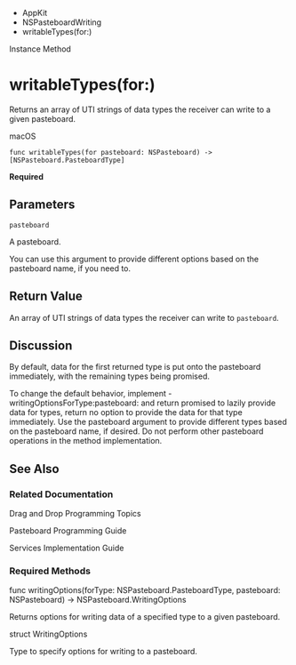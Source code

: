 

- AppKit
- NSPasteboardWriting
-  writableTypes(for:) 

Instance Method

# writableTypes(for:)

Returns an array of UTI strings of data types the receiver can write to a given pasteboard.

macOS

``` source
func writableTypes(for pasteboard: NSPasteboard) -> [NSPasteboard.PasteboardType]
```

**Required**

## Parameters 

`pasteboard`  

A pasteboard.

You can use this argument to provide different options based on the pasteboard name, if you need to.

## Return Value

An array of UTI strings of data types the receiver can write to `pasteboard`.

## Discussion

By default, data for the first returned type is put onto the pasteboard immediately, with the remaining types being promised.

To change the default behavior, implement -writingOptionsForType:pasteboard: and return promised to lazily provide data for types, return no option to provide the data for that type immediately. Use the pasteboard argument to provide different types based on the pasteboard name, if desired. Do not perform other pasteboard operations in the method implementation.

## See Also

### Related Documentation

Drag and Drop Programming Topics

Pasteboard Programming Guide

Services Implementation Guide

### Required Methods

func writingOptions(forType: NSPasteboard.PasteboardType, pasteboard: NSPasteboard) -> NSPasteboard.WritingOptions

Returns options for writing data of a specified type to a given pasteboard.

struct WritingOptions

Type to specify options for writing to a pasteboard.

